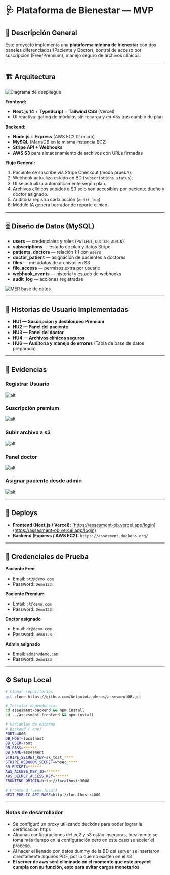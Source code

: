# 🩺 Plataforma de Bienestar — MVP

## 📌 Descripción General

Este proyecto implementa una **plataforma mínima de bienestar** con dos paneles diferenciados (Paciente y Doctor), control de acceso por suscripción (Free/Premium), manejo seguro de archivos clínicos. 

---

## 🏗️ Arquitectura

![Diagrama de despliegue](/images/diagramaDespliegue_assesment.drawio.png)

**Frontend:**  
- **Next.js 14** + **TypeScript** + **Tailwind CSS** (Vercel)
- UI reactiva: gating de módulos sin recarga y en ≤5s tras cambio de plan

**Backend:**  
- **Node.js + Express** (AWS EC2 t2.micro)
- **MySQL** (MariaDB en la misma instancia EC2)
- **Stripe API + Webhooks**
- **AWS S3** para almacenamiento de archivos con URLs firmadas

**Flujo General:**
1. Paciente se suscribe vía Stripe Checkout (modo prueba).
2. Webhook actualiza estado en BD (`subscriptions.status`).
3. UI se actualiza automáticamente según plan.
4. Archivos clínicos subidos a S3 solo son accesibles por paciente dueño y doctor asignado.
5. Auditoría registra cada acción (`audit_log`).
6. Módulo IA genera borrador de reporte clínico.

---

## 🗄️ Diseño de Datos (MySQL)

- **users** — credenciales y roles (`PATIENT`, `DOCTOR`, `ADMIN`)
- **subscriptions** — estado de plan y datos Stripe
- **patients**, **doctors** — relación 1:1 con `users`
- **doctor_patient** — asignación de pacientes a doctores
- **files** — metadatos de archivos en S3
- **file_access** — permisos extra por usuario
- **webhook_events** — historial y estado de webhooks
- **audit_log** — acciones registradas

![MER base de datos](/images/assesmentBD.png)

---

## 🎯 Historias de Usuario Implementadas

- **HU1 — Suscripción y desbloqueo Premium**
- **HU2 — Panel del paciente**
- **HU3 — Panel del doctor**
- **HU4 — Archivos clínicos seguros**
- **HU6 — Auditoría y manejo de errores** (Tabla de base de datos preparada)

---

## 📸 Evidencias
### Registrar Usuario
![alt](/images/reg_usuario.gif)
### Suscripción premium
![alt](/images/premium.gif)
### Subir archivo a s3
![alt](/images/subir_archivo.gif)
### Panel doctor
![alt](/images/doctor.gif)
### Asignar paciente desde admin
![alt](/images/asignar_paciente.gif)

---

## 🚀 Deploys

- **Frontend (Next.js / Vercel):** [https://assesment-ob.vercel.app/login](https://assesment-ob.vercel.app/login)  
- **Backend (Express / AWS EC2):** `https://assesment.duckdns.org/`

---

## 🔑 Credenciales de Prueba

**Paciente Free**  
- Email: `pt3@demo.com`  
- Password: `Demo123!`  

**Paciente Premium**  
- Email: `pt@demo.com`  
- Password: `Demo123!`  

**Doctor asignado**  
- Email: `dr@demo.com`  
- Password: `Demo123!`  

**Admin asignado**  
- Email: `admin@demo.com`  
- Password: `Demo123!` 

---

## ⚙️ Setup Local

```bash
# Clonar repositorios
git clone https://github.com/AntonioLanderos/assesmentOB.git

# Instalar dependencias
cd assesment-backend && npm install
cd ../assesment-frontend && npm install

# Variables de entorno
# Backend (.env)
PORT=4000
DB_HOST=localhost
DB_USER=root
DB_PASS=******
DB_NAME=assesment
STRIPE_SECRET_KEY=sk_test_****
STRIPE_WEBHOOK_SECRET=whsec_****
S3_BUCKET=******
AWS_ACCESS_KEY_ID=******
AWS_SECRET_ACCESS_KEY=******
FRONTEND_ORIGIN=http://localhost:3000

# Frontend (.env.local)
NEXT_PUBLIC_API_BASE=http://localhost:4000
```

---

### Notas de desarrollador
- Se configuró un proxy utilizando duckdns para poder lograr la certificación https
- Algunas configuraciones del ec2 y s3 están inseguras, idealmente se toma más tiempo en la configuración pero en este caso se aceler'el proceso.
- Al hacer el llenado con datos dummy de la BD del server se insertaron directamente algunos PDF, por lo que no existen en el s3
- **El server de aws será eliminado en el momento que este proyect cumpla con su función, esto para evitar cargos monetarios**
